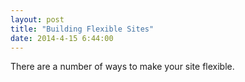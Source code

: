 ```yaml
---
layout: post
title: "Building Flexible Sites"
date: 2014-4-15 6:44:00
---
```


There are a number of ways to make your site flexible.